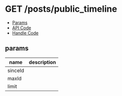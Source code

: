 # GET /posts/public_timeline


- [Params](#params)
- [API Code](/src/endpoints/posts/public_timeline.js)
- [Handle Code](/src/handlers/web/posts/public_timeline.js)

## params


name|description
---|---
sinceId|
maxId|
limit|
